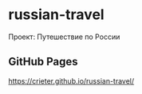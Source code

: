 # russian-travel
Проект: Путешествие по России
## GitHub Pages 
https://crieter.github.io/russian-travel/